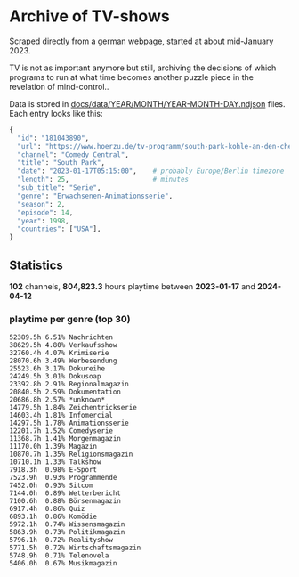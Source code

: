 # Archive of TV-shows

Scraped directly from a german webpage, started at about mid-January 2023.

TV is not as important anymore but still, archiving the decisions of which programs to run at what time
becomes another puzzle piece in the revelation of mind-control.. 

Data is stored in [docs/data/YEAR/MONTH/YEAR-MONTH-DAY.ndjson](docs/data/) files. 
Each entry looks like this:

```python
{
  "id": "181043890", 
  "url": "https://www.hoerzu.de/tv-programm/south-park-kohle-an-den-chefkoch/bid_181043890/", 
  "channel": "Comedy Central", 
  "title": "South Park", 
  "date": "2023-01-17T05:15:00",    # probably Europe/Berlin timezone 
  "length": 25,                     # minutes 
  "sub_title": "Serie", 
  "genre": "Erwachsenen-Animationsserie", 
  "season": 2, 
  "episode": 14, 
  "year": 1998, 
  "countries": ["USA"],
}
```

## Statistics

**102** channels, **804,823.3** hours playtime between **2023-01-17** and **2024-04-12**


### playtime per genre (top 30)

    52389.5h 6.51% Nachrichten
    38629.5h 4.80% Verkaufsshow
    32760.4h 4.07% Krimiserie
    28070.6h 3.49% Werbesendung
    25523.6h 3.17% Dokureihe
    24249.5h 3.01% Dokusoap
    23392.8h 2.91% Regionalmagazin
    20840.5h 2.59% Dokumentation
    20686.8h 2.57% *unknown*
    14779.5h 1.84% Zeichentrickserie
    14603.4h 1.81% Infomercial
    14297.5h 1.78% Animationsserie
    12201.7h 1.52% Comedyserie
    11368.7h 1.41% Morgenmagazin
    11170.0h 1.39% Magazin
    10870.7h 1.35% Religionsmagazin
    10710.1h 1.33% Talkshow
    7918.3h  0.98% E-Sport
    7523.9h  0.93% Programmende
    7452.0h  0.93% Sitcom
    7144.0h  0.89% Wetterbericht
    7100.6h  0.88% Börsenmagazin
    6917.4h  0.86% Quiz
    6893.1h  0.86% Komödie
    5972.1h  0.74% Wissensmagazin
    5863.9h  0.73% Politikmagazin
    5796.1h  0.72% Realityshow
    5771.5h  0.72% Wirtschaftsmagazin
    5748.9h  0.71% Telenovela
    5406.0h  0.67% Musikmagazin
